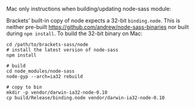 Mac only instructions when building/updating node-sass module:

Brackets' built-in copy of node expects a 32-bit `binding.node`. This is
neither pre-built https://github.com/andrew/node-sass-binaries nor built
during `npm install`. To build the 32-bit binary on Mac:

```
cd /path/to/brackets-sass/node
# install the latest version of node-sass
npm install

# build
cd node_modules/node-sass
node-gyp --arch=ia32 rebuild

# copy to bin
mkdir -p vendor/darwin-ia32-node-0.10
cp build/Release/binding.node vendor/darwin-ia32-node-0.10

```